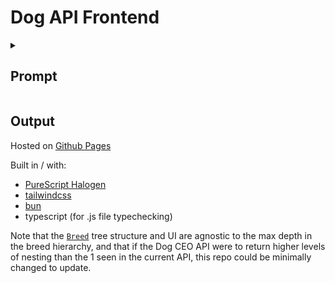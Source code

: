 # Dog API Frontend

<details>
<summary>

## Prompt

</summary>

See https://dog.ceo/dog-api/documentation/ for general Api documentation. Write a small frontend application that

- Can be in one of two basic user interface states.
  - Dog Breed List
    - Loads the list of dog breeds/sub-breeds if not already loaded dog.ceo/api/breeds/list/all
    - Displays the list of breeds with sub-breed names displayed. The display styling need not be fancy but the list should be sorted alphabetically.
    - The user can transition to Dog Breed Details by clicking on a specific breed in the list.
  - Dog Breed Details
    - The user can return to the Dog Breed List state.
    - Loads image list from dog.ceo/api/breed/{breed}/images. A specific breed should be loaded at most once per session.
    - Displays the total number of images for the breed.
    - Displays 20 images at a time
    - Allows the user to page forward and backward with Previous and Back buttons. The buttons should only be enabled when appropriate.
- General Notes
  - Make a call to the underlying Api for a specific Url only once per application session / instance. The same data should not be fetched twice for the same run of the application so be certain to model that.
  - Always indicate to the user when data is loading and disallow interactions while loading.
  - Do not worry about fancy styling.
  - In a real application these states would be represented as routes but that complexity has been excluded here to reduce the burden of plumbing code.

</details>

## Output

Hosted on [Github Pages](https://cakekindel.github.io/panoramic-exercise-02/)

Built in / with:

- [PureScript Halogen](https://github.com/purescript-halogen/purescript-halogen)
- [tailwindcss](https://tailwindcss.com)
- [bun](https://bun.sh)
- typescript (for .js file typechecking)

Note that the [`Breed`](./src/Dog.Breed.purs) tree structure and UI are agnostic to the max
depth in the breed hierarchy, and that if the Dog CEO API were to return higher levels of nesting
than the 1 seen in the current API, this repo could be minimally changed to update.
